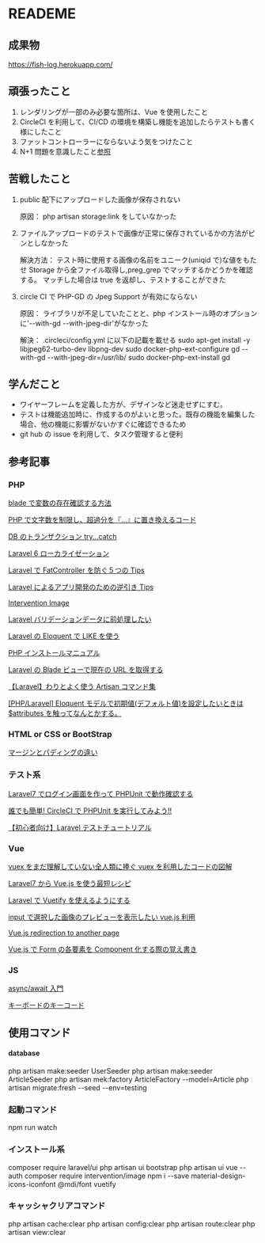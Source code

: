# READEME

## 成果物

https://fish-log.herokuapp.com/

## 頑張ったこと

1. レンダリングが一部のみ必要な箇所は、Vue を使用したこと
1. CircleCI を利用して、CI/CD の環境を構築し機能を追加したらテストも書く様にしたこと
1. ファットコントローラーにならないよう気をつけたこと
1. N+1 問題を意識したこと[参照](https://beyondco.de/docs/laravel-query-detector/installation)

## 苦戦したこと

1. public 配下にアップロードした画像が保存されない

    原因：
    php artisan storage:link をしていなかった

1. ファイルアップロードのテストで画像が正常に保存されているかの方法がピンとしなかった

    解決方法：
    テスト時に使用する画像の名前をユニーク(uniqid で)な値をもたせ Storage から全ファイル取得し,preg_grep でマッチするかどうかを確認する。
    マッチした場合は true を返却し、テストすることができた

1. circle CI で PHP-GD の Jpeg Support が有効にならない

    原因：
    ライブラリが不足していたことと、php インストール時のオプションに'--with-gd --with-jpeg-dir'がなかった

    解決：
    .circleci/config.yml に以下の記載を載せる
    sudo apt-get install -y libjpeg62-turbo-dev libpng-dev
    sudo docker-php-ext-configure gd --with-gd --with-jpeg-dir=/usr/lib/
    sudo docker-php-ext-install gd

## 学んだこと

-   ワイヤーフレームを定義した方が、デザインなど迷走せずにすむ。
-   テストは機能追加時に、作成するのがよいと思った。既存の機能を編集した場合、他の機能に影響がないかすぐに確認できるため
-   git hub の issue を利用して、タスク管理すると便利

## 参考記事

### PHP

[blade で変数の存在確認する方法](https://qiita.com/mikimiki0055/items/24d96c72b5fb5e181297)

[PHP で文字数を制限し、超過分を『…』に置き換えるコード](https://spreadsheep.net/php%E3%81%A7%E6%96%87%E5%AD%97%E6%95%B0%E3%82%92%E5%88%B6%E9%99%90%E3%81%97%E3%80%81%E6%9C%AB%E5%B0%BE%E3%81%AB%E3%80%8E%E3%80%8F%E3%82%92%E8%BF%BD%E5%8A%A0%E3%81%99%E3%82%8B%E3%82%B3/)

[DB のトランザクション try...catch](https://www.it-swarm-ja.com/ja/php/laravel%EF%BC%9Adb-transaction%EF%BC%88%EF%BC%89%E3%81%A7try-catch%E3%82%92%E4%BD%BF%E7%94%A8%E3%81%99%E3%82%8B/1046624976/)

[Laravel 6 ローカライゼーション](https://laraweb.net/tutorial/6949/)

[Laravel で FatController を防ぐ５つの Tips](https://qiita.com/nunulk/items/6ed409345efb6ee4f660)

[Laravel によるアプリ開発のための逆引き Tips](https://qiita.com/kgsi/items/ccb1d70530f92268adfe)

[Intervention Image](http://image.intervention.io/getting_started/installation)

[Laravel バリデーションデータに前処理したい](https://qiita.com/toshikish/items/f38b691adbebd7ba7720)

[Laravel の Eloquent で LIKE を使う](https://laravel.hatenablog.com/entry/2013/11/23/004019)

[PHP インストールマニュアル](https://www.php.net/manual/ja/image.installation.php)

[Laravel の Blade ビューで現在の URL を取得する](https://pgmemo.tokyo/data/archives/1325.html)

[【Laravel】わりとよく使う Artisan コマンド集](https://qiita.com/sola-msr/items/a09b857c5e7f7c88d01d)

[[PHP/Laravel] Eloquent モデルで初期値(デフォルト値)を設定したいときは\$attributes を触ってなんとかする。](http://nisihunabasi.mods.jp/blog/?p=804)

### HTML or CSS or BootStrap

[マージンとパディングの違い](https://www.fenet.jp/dotnet/column/tool/2033/)

### テスト系

[Laravel7 でログイン画面を作って PHPUnit で動作確認する](https://engineer-lady.com/program_info/create-login-phpunit-laravel7/)

[誰でも簡単! CircleCI で PHPUnit を実行してみよう!!](https://qiita.com/KeisukeKudo/items/d058b359361e622dcc6f)

[【初心者向け】Laravel テストチュートリアル](https://blog.shonansurvivors.com/entry/laravel6-test)

### Vue

[vuex をまだ理解していない全人類に捧ぐ vuex を利用したコードの図解](https://qiita.com/fruitriin/items/42b0ebc5f8a524a0ae17)

[Laravel7 から Vue.js を使う最短レシピ](https://qiita.com/fruitriin/items/118c773b045101db7651)

[Laravel で Vuetify を使えるようにする](https://blog.proglearn.com/2020/09/05/%E3%80%902020%E5%B9%B49%E6%9C%88-%E7%8F%BE%E5%9C%A8%E3%80%91laravel%E3%81%A7vuetify%E3%82%92%E4%BD%BF%E3%81%88%E3%82%8B%E3%82%88%E3%81%86%E3%81%AB%E3%81%99%E3%82%8B%E5%85%A8%E6%89%8B%E9%A0%86/)

[input で選択した画像のプレビューを表示したい vue.js 利用](https://reffect.co.jp/vue/input-image-previes-vue-js#2)

[Vue.js redirection to another page](https://stackoverflow.com/questions/35664550/vue-js-redirection-to-another-page)

[Vue.js で Form の各要素を Component 化する際の覚え書き](https://qiita.com/ryo2132/items/2e3fcedaffeff9fc3967)

### JS

[async/await 入門](https://www.codegrid.net/articles/2017-async-await-1)

[キーボードのキーコード](https://javascript.programmer-reference.com/js-list-keycode/)

## 使用コマンド

#### database

php artisan make:seeder UserSeeder
php artisan make:seeder ArticleSeeder
php artisan mek:factory ArticleFactory --model=Article
php artisan migrate:fresh --seed --env=testing

### 起動コマンド

npm run watch

### インストール系

composer require laravel/ui
php artisan ui bootstrap
php artisan ui vue --auth
composer require intervention/image
npm i --save material-design-icons-iconfont @mdi/font vuetify

### キャッシャクリアコマンド

php artisan cache:clear
php artisan config:clear
php artisan route:clear
php artisan view:clear
